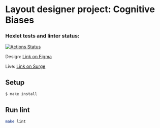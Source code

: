 # Layout designer project: Cognitive Biases

### Hexlet tests and linter status:
[![Actions Status](https://github.com/a-gunderin/layout-cognitive-biases/workflows/hexlet-check/badge.svg)](https://github.com/a-gunderin/layout-cognitive-biases/actions)

Design: [Link on Figma](https://www.figma.com/file/qV9FZGELdeKMsk63QLiKXY/Hexlet-LayoutDesigner-Project.-Cognitive-Biases?node-id=0%3A1)

Live: [Link on Surge](http://irate-suggestion.surge.sh)

## Setup

```sh
$ make install
```

## Run lint

```sh
make lint
```